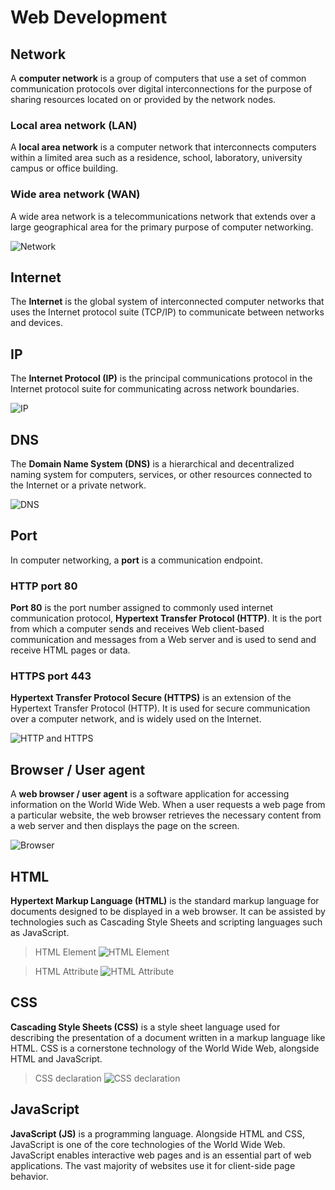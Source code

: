 # Web Development

## Network

A **computer network** is a group of computers that use a set of common communication protocols over digital interconnections for the purpose of sharing resources located on or provided by the network nodes.

### Local area network (LAN)

A **local area network** is a computer network that interconnects computers within a limited area such as a residence, school, laboratory, university campus or office building.

### Wide area network (WAN)

A wide area network is a telecommunications network that extends over a large geographical area for the primary purpose of computer networking.

![Network](./docs/assets/images/network.jpg)

## Internet

The **Internet** is the global system of interconnected computer networks that uses the Internet protocol suite (TCP/IP) to communicate between networks and devices.

## IP

The **Internet Protocol (IP)** is the principal communications protocol in the Internet protocol suite for communicating across network boundaries.

![IP](./docs/assets/images/ipv4.png)

## DNS

The **Domain Name System (DNS)** is a hierarchical and decentralized naming system for computers, services, or other resources connected to the Internet or a private network.

![DNS](./docs/assets/images/dns.png)

## Port

In computer networking, a **port** is a communication endpoint.

### HTTP port 80

**Port 80** is the port number assigned to commonly used internet communication protocol, **Hypertext Transfer Protocol (HTTP)**. It is the port from which a computer sends and receives Web client-based communication and messages from a Web server and is used to send and receive HTML pages or data.

### HTTPS port 443

**Hypertext Transfer Protocol Secure (HTTPS)** is an extension of the Hypertext Transfer Protocol (HTTP). It is used for secure communication over a computer network, and is widely used on the Internet.

![HTTP and HTTPS](./docs/assets/images/http-vs-https.svg)

## Browser / User agent

A **web browser / user agent** is a software application for accessing information on the World Wide Web. When a user requests a web page from a particular website, the web browser retrieves the necessary content from a web server and then displays the page on the screen.

![Browser](./docs/assets/images/browser.jpg)

## HTML

**Hypertext Markup Language (HTML)** is the standard markup language for documents designed to be displayed in a web browser. It can be assisted by technologies such as Cascading Style Sheets and scripting languages such as JavaScript.

> HTML Element
![HTML Element](./docs/assets/images/html-element.png)


> HTML Attribute
![HTML Attribute](./docs/assets/images/html-attribute.png)

## CSS

**Cascading Style Sheets (CSS)** is a style sheet language used for describing the presentation of a document written in a markup language like HTML. CSS is a cornerstone technology of the World Wide Web, alongside HTML and JavaScript.

>CSS declaration
![CSS declaration](./docs/assets/images/css-declaration.png)


## JavaScript

**JavaScript (JS)** is a programming language. Alongside HTML and CSS, JavaScript is one of the core technologies of the World Wide Web. JavaScript enables interactive web pages and is an essential part of web applications. The vast majority of websites use it for client-side page behavior.
